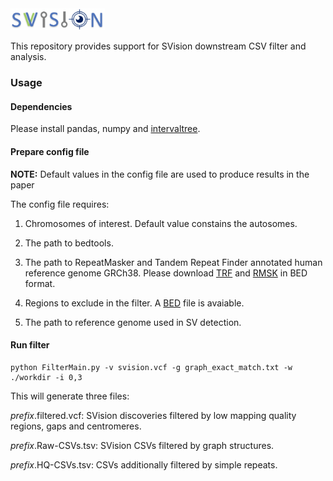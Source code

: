 
<div align=left><img width=30% height=30% src="https://github.com/xjtu-omics/SVision/blob/master/supports/svision-logo.png"/></div>

This repository provides support for SVision downstream CSV filter and analysis.


### Usage

#### Dependencies

Please install pandas, numpy and [intervaltree](https://pypi.org/project/intervaltree/). 

#### Prepare config file

**NOTE:** Default values in the config file are used to produce results in the paper

The config file requires: 

1. Chromosomes of interest. Default value constains the autosomes.
2. The path to bedtools.
3. The path to RepeatMasker and Tandem Repeat Finder annotated human reference genome GRCh38. Please download [TRF](https://drive.google.com/file/d/17w_aKnAsU1dFxSmwQ3PfIArENjMOiZys/view?usp=sharing) 
   and [RMSK](https://drive.google.com/file/d/1QCpQLIEP-b0ApL2HwPdl1ehD6thxyZpq/view?usp=sharing) in BED format.
   
4. Regions to exclude in the filter. A [BED](https://github.com/jiadong324/SVisionUtils/blob/master/supports/grch38.exclude_regions_cen.bed) file is avaiable.
5. The path to reference genome used in SV detection. 

#### Run filter


```
python FilterMain.py -v svision.vcf -g graph_exact_match.txt -w ./workdir -i 0,3
```

This will generate three files:

*prefix*.filtered.vcf: SVision discoveries filtered by low mapping quality regions, gaps and centromeres.

*prefix*.Raw-CSVs.tsv: SVision CSVs filtered by graph structures.

*prefix*.HQ-CSVs.tsv: CSVs additionally filtered by simple repeats.

